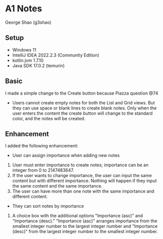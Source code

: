 # A1 Notes
George Shao (g3shao)

## Setup
* Windows 11
* IntelliJ IDEA 2022.2.3 (Community Edition)
* kotlin.jvm 1.7.10
* Java SDK 17.0.2 (temurin)

## Basic
I made a simple change to the Create button because Piazza question @74
- Users cannot create empty notes for both the List and Grid views. But they can use space or blank lines to create blank notes. Only when the user enters the content the create button will change to the standard color, and the notes will be created.

## Enhancement 
I added the following enhancement:
- User can assign importance when adding new notes
1. User must enter importance to create notes; importance can be an integer from 0 to 2147483647.
2. If the user wants to change importance, the user can input the same content but with different importance. Nothing will happen if they input the same content and the same importance.
3. The user can have more than one note with the same importance and different content.

- They can sort notes by importance
1. A choice box with the additional options "Importance (asc)" and "Importance (desc)." "Importance (asc)" arranges importance from the smallest integer number to the largest integer number and "Importance (desc)" from the largest integer number to the smallest integer number.
